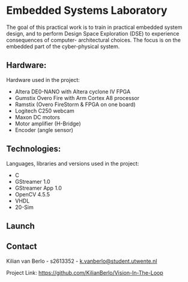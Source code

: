# Embedded Systems Laboratory
The goal of this practical work is to train in practical embedded system design, and to perform Design Space Exploration (DSE) to experience consequences of computer- architectural choices. The focus is on the embedded part of the cyber-physical system.


## Hardware:
Hardware used in the project:
- Altera DE0-NANO with Altera cyclone IV FPGA
- Gumstix Overo Fire with Arm Cortex A8 processor
- Ramstix (Overo FireStorm & FPGA on one board)
- Logitech C250 webcam
- Maxon DC motors
- Motor amplifier (H-Bridge)
- Encoder (angle sensor)


## Technologies:
Languages, libraries and versions used in the project:
- C
- GStreamer 1.0
- GStreamer App 1.0
- OpenCV 4.5.5
- VHDL
- 20-Sim


## Launch


## Contact
Kilian van Berlo - s2613352 - k.vanberlo@student.utwente.nl

Project Link: https://github.com/KilianBerlo/Vision-In-The-Loop
